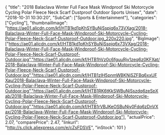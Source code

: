 {
	"title": "2018 Balaclava Winter Full Face Mask Windproof Ski Motorcycle Cycling Polar Fleece  Neck Scarf Dustproof Outdoor Sports Unisex",
	"date": "2018-10-31 10:30:20",
	"SubCat": ["Sports & Entertainment"],
	"categories": ["Cycling"],
	"thumbnailImage": "https://ae01.alicdn.com/kf/HTB1kd1pKhSYBuNjSspjq6x73VXag/2018-Balaclava-Winter-Full-Face-Mask-Windproof-Ski-Motorcycle-Cycling-Polar-Fleece-Neck-Scarf-Dustproof-Outdoor.jpg_220x220.jpg",
	"BigImage": ["https://ae01.alicdn.com/kf/HTB1kd1pKhSYBuNjSspjq6x73VXag/2018-Balaclava-Winter-Full-Face-Mask-Windproof-Ski-Motorcycle-Cycling-Polar-Fleece-Neck-Scarf-Dustproof-Outdoor.jpg","https://ae01.alicdn.com/kf/HTB1hVz0c6fguuRjy1zeq6z0KFXat/2018-Balaclava-Winter-Full-Face-Mask-Windproof-Ski-Motorcycle-Cycling-Polar-Fleece-Neck-Scarf-Dustproof-Outdoor.jpg","https://ae01.alicdn.com/kf/HTB1zIH5pnmWBKNjSZFBq6xxUFXau/2018-Balaclava-Winter-Full-Face-Mask-Windproof-Ski-Motorcycle-Cycling-Polar-Fleece-Neck-Scarf-Dustproof-Outdoor.jpg","https://ae01.alicdn.com/kf/HTB1RK6tKkSWBuNjSszdq6zeSpXab/2018-Balaclava-Winter-Full-Face-Mask-Windproof-Ski-Motorcycle-Cycling-Polar-Fleece-Neck-Scarf-Dustproof-Outdoor.jpg","https://ae01.alicdn.com/kf/HTB1rVBJKeOSBuNjy0Fdq6zDnVXax/2018-Balaclava-Winter-Full-Face-Mask-Windproof-Ski-Motorcycle-Cycling-Polar-Fleece-Neck-Scarf-Dustproof-Outdoor.jpg"],
	"actualPrice": 2.07,
	"comparePrice": 2.47,
	"linkurl": "http://s.click.aliexpress.com/e/cZsFDSVE",
	"inStock": 101
}
